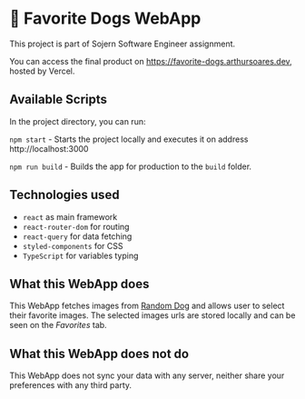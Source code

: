 # 🐶 Favorite Dogs WebApp
This project is part of Sojern Software Engineer assignment.

You can access the final product on https://favorite-dogs.arthursoares.dev, hosted by Vercel.

## Available Scripts

In the project directory, you can run:

`npm start` - Starts the project locally and executes it on address http://localhost:3000

`npm run build` - Builds the app for production to the `build` folder.

## Technologies used
- `react` as main framework
- `react-router-dom` for routing
- `react-query` for data fetching
- `styled-components` for CSS
- `TypeScript` for variables typing

## What this WebApp does
This WebApp fetches images from [Random Dog](https://random.dog) and allows user to select their favorite images. The selected images urls are stored locally and can be seen on the *Favorites* tab.

## What this WebApp does not do
This WebApp does not sync your data with any server, neither share your preferences with any third party.
